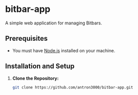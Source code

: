 # bitbar-app

A simple web application for managing Bitbars.

## Prerequisites

- You must have [Node.js](https://nodejs.org/) installed on your machine.

## Installation and Setup

1. **Clone the Repository:**

   ```bash
   git clone https://github.com/antron3000/bitbar-app.git
